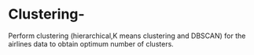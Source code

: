 # Clustering-
Perform clustering (hierarchical,K means clustering and DBSCAN) for the airlines data to obtain optimum number of clusters. 
